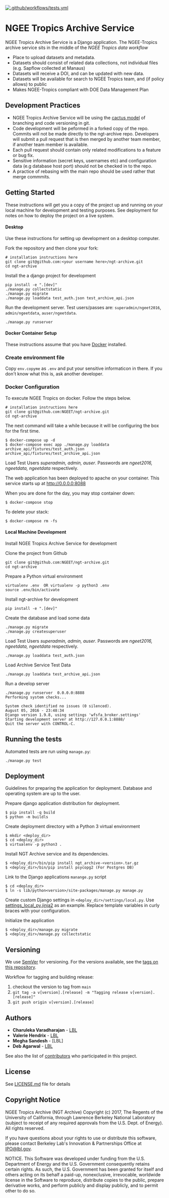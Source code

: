 [![.github/workflows/tests.yml](https://github.com/NGEET/ngt-archive/actions/workflows/tests.yml/badge.svg)](https://github.com/NGEET/ngt-archive/actions/workflows/tests.yml)

# NGEE Tropics Archive Service

NGEE Tropics Archive Service is a Django application.  The NGEE-Tropics archive 
service sits in the middle of the *NGEE Tropics data workflow*

* Place to upload datasets and metadata.
* Datasets should consist of related data collections, not individual files (e.g. Sapflow collected at Manaus)
* Datasets will receive a DOI, and can be updated with new data.
* Datasets will be available for search to NGEE Tropics team, and (if policy allows) to public
* Makes NGEE-Tropics compliant with DOE Data Management Plan


## Development Practices

* NGEE Tropics Archive Service will be using the [cactus model](https://barro.github.io/2016/02/a-succesful-git-branching-model-considered-harmful/) 
  of branching and code versioning in git. 
* Code development will be peformed in a forked copy of the repo. Commits will not be 
  made directly to the ngt-archive repo. Developers will submit a pull 
  request that is then merged by another team member, if another team member is available.
* Each pull request should contain only related modifications to a feature or bug fix.  
* Sensitive information (secret keys, usernames etc) and configuration data 
  (e.g database host port) should not be checked in to the repo.
* A practice of rebasing with the main repo should be used rather that merge commmits.  

## Getting Started

These instructions will get you a copy of the project up and running on your local machine for 
development and testing purposes. See deployment for notes on how to deploy the project on a live system.

#### Desktop
Use these instructions for setting up development on a desktop computer.

Fork the repository and then clone your fork:

    # installation instructions here
    git clone git@github.com:<your username here>/ngt-archive.git
    cd ngt-archive

Install the a django project for development
    
    pip install -e ".[dev]"
    ./manage.py collectstatic
    ./manage.py migrate
    ./manage.py loaddata test_auth.json test_archive_api.json
    
    
Run the development server. Test users/passes are: `superadmin/ngeet2016`, `admin/ngeetdata`,
`auser/ngeetdata`.

    ./manage.py runserver

#### Docker Container Setup
These instructions assume that you have [Docker](#docker) installed. 

### Create environment file
Copy `env.copyme` as `.env` and put your sensitive informaticon in 
there. If you don't know what this is, ask another developer.

### <a name="docker"></a>Docker Configuration
To execute NGEE Tropics on docker.  Follow the steps below.

    # installation instructions here
    git clone git@github.com:NGEET/ngt-archive.git
    cd ngt-archive

The next command will take a while because it will be configuring the 
box for the first time.

    $ docker-compose up -d
    $ docker-compose exec app ./manage.py loaddata archive_api/fixtures/test_auth.json archive_api/fixtures/test_archive_api.json

Load Test Users *superadmin, admin, auser*. Passwords are 
*ngeet2016, ngeetdata, ngeetdata* respectively.
    
The web application has been deployed to apache on your container.
This service starts up at http://0.0.0.0:8088


When you are done for the day, you may stop container down:

    $ docker-compose stop
    
To delete your stack:

    $ docker-compose rm -fs

#### Local Machine Development

Install NGEE Tropics Archive Service for development

Clone the project from Github

```
git clone git@github.com:NGEET/ngt-archive.git
cd ngt-archive
```

Prepare a Python virtual environment

```
virtualenv .env  OR virtualenv -p python3 .env
source .env/bin/activate
```

Install ngt-archive for development
```
pip install -e ".[dev]"
```

Create the database and load some data

```
./manage.py migrate
./manage.py createsuperuser
```

Load Test Users *superadmin, admin, auser*. Passwords are 
*ngeet2016, ngeetdata, ngeetdata* respectively.

```
./manage.py loaddata test_auth.json 
```

Load Archive Service Test Data
```
./manage.py loaddata test_archive_api.json 
```

Run a develop server

```
./manage.py runserver  0.0.0.0:8888
Performing system checks...

System check identified no issues (0 silenced).
August 05, 2016 - 23:48:34
Django version 1.9.8, using settings 'wfsfa_broker.settings'
Starting development server at http://127.0.0.1:8888/
Quit the server with CONTROL-C.
```


## Running the tests

Automated tests are run using `manage.py`:

```
./manage.py test
```

## Deployment
Guidelines for preparing the application for deployment.
Database and operating system are up to the user.

Prepare django application distribution for deployment.

    $ pip install -q build
    $ python -m buildls

Create deployment directory with a Python 3 virtual environment

    $ mkdir <deploy_dir>
    $ cd <deploy_dir>
    $ virtualenv -p python3 .
    
Install NGT Archive service and its dependencies.

    $ <deploy_dir>/bin/pip install ngt_archive-<version>.tar.gz
    $ <deploy_dir>/bin/pip install psycopg2 (For Postgres DB)
    
Link to the Django applications `manange.py` script

    $ cd <deploy_dir>
    $ ln -s lib/python<version>/site-packages/manage.py manage.py
    
Create custom Django settings in `<deploy_dir>/settings/local.py`. Use
[settings_local_py.jinja2](settings_local_py.jinja2) as an example. Replace
template variables in curly braces with your configuration.

Initialize the application

    $ <deploy_dir>/manage.py migrate
    $ <deploy_dir>/manage.py collectstatic
    

## Versioning

We use [SemVer](http://semver.org/) for versioning. For the versions available, 
see the [tags on this repository](https://github.com/NGEET/ngt-archive/tags). 

Workflow for tagging and building release:

1. checkout the version to tag from `main`
1. `git tag -a v[version].[release] -m "Tagging release v[version].[release]"`
1. `git push origin v[version].[release]`

## Authors

* **Charuleka Varadharajan** - [LBL](http://eesa.lbl.gov/profiles/charuleka-varadharajan/)
* **Valerie Hendrix**  - [LBL](https://dst.lbl.gov/people.php?p=ValHendrix)
* **Megha Sandesh**  - [LBL]
* **Deb Agarwal**  - [LBL](https://dst.lbl.gov/people.php?p=DebAgarwal)

See also the list of [contributors](https://github.com/NGEET/ngt-archive/contributors) who participated in this project.

## License

See [LICENSE.md](LICENSE.md) file for details

## Copyright Notice

NGEE Tropics Archive (NGT Archive) Copyright (c) 2017, The Regents of the University of California, through Lawrence Berkeley National Laboratory (subject to receipt of any required approvals from the U.S. Dept. of Energy).  All rights reserved.
 
If you have questions about your rights to use or distribute this software, please contact Berkeley Lab's Innovation & Partnerships Office at  IPO@lbl.gov.
 
NOTICE.  This Software was developed under funding from the U.S. Department of Energy and the U.S. Government consequently retains certain rights. As such, the U.S. Government has been granted for itself and others acting on its behalf a paid-up, nonexclusive, irrevocable, worldwide license in the Software to reproduce, distribute copies to the public, prepare derivative works, and perform publicly and display publicly, and to permit other to do so. 
